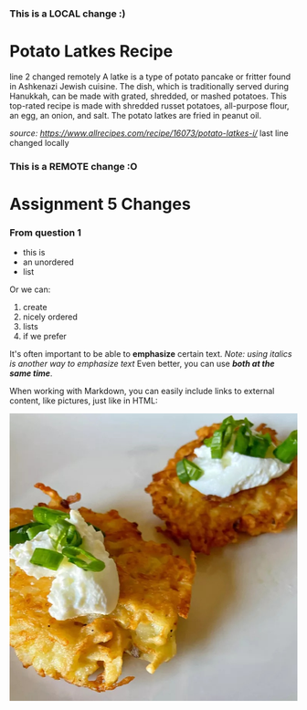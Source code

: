 ### This is a LOCAL change :)
# Potato Latkes Recipe
line 2 changed remotely
A latke is a type of potato pancake or fritter found in Ashkenazi Jewish cuisine. The dish, which is traditionally served during Hanukkah, can be made with grated, shredded, or mashed potatoes. This top-rated recipe is made with shredded russet potatoes, all-purpose flour, an egg, an onion, and salt. The potato latkes are fried in peanut oil.

*source: https://www.allrecipes.com/recipe/16073/potato-latkes-i/*
last line changed locally
### This is a REMOTE change :O

# Assignment 5 Changes

### From question 1
- this is
- an unordered
- list

Or we can:
1. create
2. nicely ordered
3. lists 
4. if we prefer

It's often important to be able to **emphasize** certain text. *Note: using italics is another way to emphasize text* Even better, you can use ***both at the same time***.

When working with Markdown, you can easily include links to external content, like pictures, just like in HTML:

![recipe.jpg](recipe.jpg)